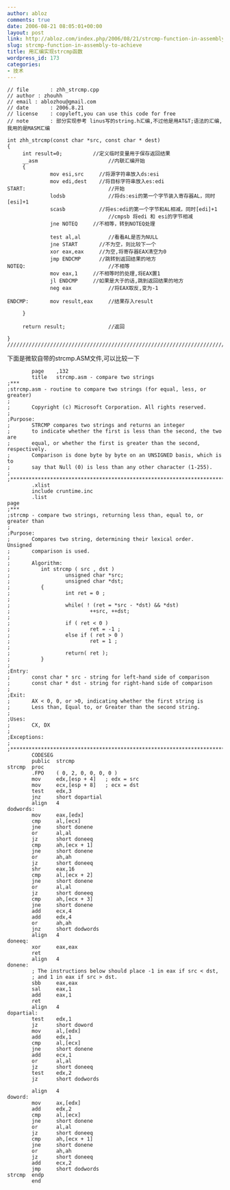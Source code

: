 ```yaml
---
author: abloz
comments: true
date: 2006-08-21 08:05:01+00:00
layout: post
link: http://abloz.com/index.php/2006/08/21/strcmp-function-in-assembly-to-achieve/
slug: strcmp-function-in-assembly-to-achieve
title: 用汇编实现strcmp函数
wordpress_id: 173
categories:
- 技术
---
```



    // file       : zhh_strcmp.cpp
    // author : zhouhh
    // email : ablozhou@gmail.com
    // date       : 2006.8.21
    // license    : copyleft,you can use this code for free
    // note       : 部分实现参考 linus写的string.h汇编,不过他是用AT&T;语法的汇编,我用的是MASM汇编
    
    int zhh_strcmp(const char *src, const char * dest)
    {
         int result=0;          //定义临时变量用于保存返回结果
         __asm                       //内联汇编开始
         {
                  mov esi,src     //将源字符串放入ds:esi
                  mov edi,dest    //将目标字符串放入es:edi
    START:                           //开始
                  lodsb              //将ds:esi的第一个字节装入寄存器AL，同时[esi]+1
                  scasb           //将es:edi的第一个字节和AL相减，同时[edi]+1
                                     //cmpsb 将edi 和 esi的字节相减
                  jne NOTEQ     //不相等，转到NOTEQ处理
    
                  test al,al         //看看AL是否为NULL
                  jne START       //不为空，则比较下一个
                  xor eax,eax     //为空,将寄存器EAX清空为0
                  jmp ENDCMP      //跳转到返回结果的地方
    NOTEQ:                           //不相等
                  mov eax,1     //不相等时的处理,将EAX置1
                  jl ENDCMP     //如果是大于的话,跳到返回结果的地方
                  neg eax            //将EAX取反,变为-1
    
    ENDCMP:       mov result,eax     //结果存入result
    
         }
    
         return result;              //返回
    
    }
    ////////////////////////////////////////////////////////////////////////////////////////////////////////////////////////////////////////////////
    


下面是微软自带的strcmp.ASM文件,可以比较一下

    
    
            page    ,132
            title   strcmp.asm - compare two strings
    ;***
    ;strcmp.asm - routine to compare two strings (for equal, less, or greater)
    ;
    ;       Copyright (c) Microsoft Corporation. All rights reserved.
    ;
    ;Purpose:
    ;       STRCMP compares two strings and returns an integer
    ;       to indicate whether the first is less than the second, the two are
    ;       equal, or whether the first is greater than the second, respectively.
    ;       Comparison is done byte by byte on an UNSIGNED basis, which is to
    ;       say that Null (0) is less than any other character (1-255).
    ;
    ;*******************************************************************************
            .xlist
            include cruntime.inc
            .list
    page
    ;***
    ;strcmp - compare two strings, returning less than, equal to, or greater than
    ;
    ;Purpose:
    ;       Compares two string, determining their lexical order.  Unsigned
    ;       comparison is used.
    ;
    ;       Algorithm:
    ;          int strcmp ( src , dst )
    ;                  unsigned char *src;
    ;                  unsigned char *dst;
    ;          {
    ;                  int ret = 0 ;
    ;
    ;                  while( ! (ret = *src - *dst) && *dst)
    ;                          ++src, ++dst;
    ;
    ;                  if ( ret < 0 )
    ;                          ret = -1 ;
    ;                  else if ( ret > 0 )
    ;                          ret = 1 ;
    ;
    ;                  return( ret );
    ;          }
    ;
    ;Entry:
    ;       const char * src - string for left-hand side of comparison
    ;       const char * dst - string for right-hand side of comparison
    ;
    ;Exit:
    ;       AX < 0, 0, or >0, indicating whether the first string is
    ;       Less than, Equal to, or Greater than the second string.
    ;
    ;Uses:
    ;       CX, DX
    ;
    ;Exceptions:
    ;
    ;*******************************************************************************
            CODESEG
            public  strcmp
    strcmp  proc
            .FPO    ( 0, 2, 0, 0, 0, 0 )
            mov     edx,[esp + 4]   ; edx = src
            mov     ecx,[esp + 8]   ; ecx = dst
            test    edx,3
            jnz     short dopartial
            align   4
    dodwords:
            mov     eax,[edx]
            cmp     al,[ecx]
            jne     short donene
            or      al,al
            jz      short doneeq
            cmp     ah,[ecx + 1]
            jne     short donene
            or      ah,ah
            jz      short doneeq
            shr     eax,16
            cmp     al,[ecx + 2]
            jne     short donene
            or      al,al
            jz      short doneeq
            cmp     ah,[ecx + 3]
            jne     short donene
            add     ecx,4
            add     edx,4
            or      ah,ah
            jnz     short dodwords
            align   4
    doneeq:
            xor     eax,eax
            ret
            align   4
    donene:
            ; The instructions below should place -1 in eax if src < dst,
            ; and 1 in eax if src > dst.
            sbb     eax,eax
            sal     eax,1
            add     eax,1
            ret
            align   4
    dopartial:
            test    edx,1
            jz      short doword
            mov     al,[edx]
            add     edx,1
            cmp     al,[ecx]
            jne     short donene
            add     ecx,1
            or      al,al
            jz      short doneeq
            test    edx,2
            jz      short dodwords
    
            align   4
    doword:
            mov     ax,[edx]
            add     edx,2
            cmp     al,[ecx]
            jne     short donene
            or      al,al
            jz      short doneeq
            cmp     ah,[ecx + 1]
            jne     short donene
            or      ah,ah
            jz      short doneeq
            add     ecx,2
            jmp     short dodwords
    strcmp  endp
            end
    

